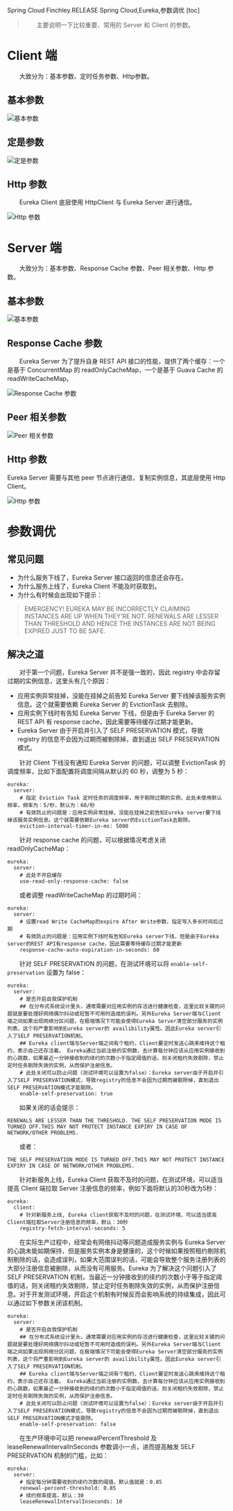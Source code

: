 Spring Cloud Finchley.RELEASE
Spring Cloud,Eureka,参数调优
[toc]

> &emsp;&emsp;主要说明一下比较重要、常用的 Server 和 Client 的参数。

# Client 端

&emsp;&emsp;大致分为：基本参数、定时任务参数、Http参数。

## 基本参数 

![基本参数](http://img.lynchj.com/24f456acb1e44d4f9e333ae390397eef.png)

## 定是参数

![定是参数](http://img.lynchj.com/7e7b974a661f4a69b7d22f1624ae53bf.png)

## Http 参数

&emsp;&emsp;Eureka Client 底层使用 HttpClient 与 Eureka Server 进行通信。

![Http 参数](http://img.lynchj.com/7072f71bc6fc478cb76c943bb84c847d.png)

# Server 端

&emsp;&emsp;大致分为：基本参数、Response Cache 参数、Peer 相关参数、Http 参数。

## 基本参数

![基本参数](http://img.lynchj.com/216f314736a648c68c03a8bff13a77da.png)

## Response Cache 参数

&emsp;&emsp;Eureka Server 为了提升自身 REST API 接口的性能，提供了两个缓存：一个是基于 ConcurrentMap 的 readOnlyCacheMap，一个是基于 Guava Cache 的 readWriteCacheMap。

![Response Cache 参数](http://img.lynchj.com/296079fb9ce44ec9a4b11f11a72b41f2.png)

## Peer 相关参数

![Peer 相关参数](http://img.lynchj.com/11c4b276cd6146a29752e18cabeea61b.png)

## Http 参数

Eureka Server 需要与其他 peer 节点进行通信，复制实例信息，其底层使用 Http Client。

![Http 参数](http://img.lynchj.com/2582ab183f0d45f59eacbac81af049ba.png)

# 参数调优

## 常见问题

* 为什么服务下线了，Eureka Server 接口返回的信息还会存在。
* 为什么服务上线了，Eureka Client 不能及时获取到。
* 为什么有时候会出现如下提示：
> EMERGENCY! EUREKA MAY BE INCORRECTLY CLAIMING INSTANCES ARE UP WHEN THEY'RE NOT. RENEWALS ARE LESSER THAN THRESHOLD AND HENCE THE INSTANCES ARE NOT BEING EXPIRED JUST TO BE SAFE.

## 解决之道

&emsp;&emsp;对于第一个问题，Eureka Server 并不是强一致的，因此 registry 中会存留过期的实例信息，这里头有几个原因：

* 应用实例异常挂掉，没能在挂掉之前告知 Eureka Server 要下线掉该服务实例信息。这个就需要依赖 Eureka Server 的 EvictionTask 去剔除。
* 应用实例下线时有告知 Eureka Server 下线，但是由于 Eureka Server 的 REST API 有 response cache，因此需要等待缓存过期才能更新。
* Eureka Server 由于开启并引入了 SELF PRESERVATION 模式，导致 registry 的信息不会因为过期而被剔除掉，直到退出 SELF PRESERVATION 模式。

&emsp;&emsp;针对 Client 下线没有通知 Eureka Server 的问题，可以调整 EvictionTask 的调度频率，比如下面配置将调度间隔从默认的 60 秒，调整为 5 秒：

```
eureka:
  server:
    # 指定 Eviction Task 定时任务的调度频率，用于剔除过期的实例，此处未使用默认频率，频率为：5/秒，默认为：60/秒
    # 有效防止的问题是：应用实例异常挂掉，没能在挂掉之前告知Eureka server要下线掉该服务实例信息。这个就需要依赖Eureka server的EvictionTask去剔除。
    eviction-interval-timer-in-ms: 5000
```

&emsp;&emsp;针对 response cache 的问题，可以根据情况考虑关闭 readOnlyCacheMap：

```
eureka:
  server:
    # 此处不开启缓存
    use-read-only-response-cache: false
```

&emsp;&emsp;或者调整 readWriteCacheMap 的过期时间：

```
eureka:
  server:
    # 设置read Write CacheMap的expire After Write参数，指定写入多长时间后过期
    # 有效防止的问题是：应用实例下线时有告知Eureka server下线，但是由于Eureka server的REST API有response cache，因此需要等待缓存过期才能更新
    response-cache-auto-expiration-in-seconds: 60
```

&emsp;&emsp;针对 SELF PRESERVATION 的问题，在测试环境可以将 `enable-self-preservation`
设置为 false：

```
eureka:
  server:
    # 是否开启自我保护机制
    ## 在分布式系统设计里头，通常需要对应用实例的存活进行健康检查，这里比较关键的问题就是要处理好网络偶尔抖动或短暂不可用时造成的误判。另外Eureka Server端与Client端之间如果出现网络分区问题，在极端情况下可能会使得Eureka Server清空部分服务的实例列表，这个将严重影响到Eureka server的 availibility属性。因此Eureka server引入了SELF PRESERVATION机制。
    ## Eureka client端与Server端之间有个租约，Client要定时发送心跳来维持这个租约，表示自己还存活着。 Eureka通过当前注册的实例数，去计算每分钟应该从应用实例接收到的心跳数，如果最近一分钟接收到的续约的次数小于指定阈值的话，则关闭租约失效剔除，禁止定时任务剔除失效的实例，从而保护注册信息。
    # 此处关闭可以防止问题（测试环境可以设置为false）：Eureka server由于开启并引入了SELF PRESERVATION模式，导致registry的信息不会因为过期而被剔除掉，直到退出SELF PRESERVATION模式才能剔除。
    enable-self-preservation: true
```

&emsp;&emsp;如果关闭的话会提示：

```
RENEWALS ARE LESSER THAN THE THRESHOLD. THE SELF PRESERVATION MODE IS TURNED OFF.THIS MAY NOT PROTECT INSTANCE EXPIRY IN CASE OF NETWORK/OTHER PROBLEMS.
```

&emsp;&emsp;或者：

```
THE SELF PRESERVATION MODE IS TURNED OFF.THIS MAY NOT PROTECT INSTANCE EXPIRY IN CASE OF NETWORK/OTHER PROBLEMS.
```

&emsp;&emsp;针对新服务上线，Eureka Client 获取不及时的问题，在测试环境，可以适当提高 Client 端拉取 Server 注册信息的频率，例如下面将默认的30秒改为5秒：

```
eureka:
  client:
    # 针对新服务上线, Eureka client获取不及时的问题，在测试环境，可以适当提高Client端拉取Server注册信息的频率，默认：30秒
    registry-fetch-interval-seconds: 5
```

&emsp;&emsp;在实际生产过程中，经常会有网络抖动等问题造成服务实例与 Eureka Server的心跳未能如期保持，但是服务实例本身是健康的，这个时候如果按照租约剔除机制剔除的话，会造成误判，如果大范围误判的话，可能会导致整个服务注册列表的大部分注册信息被删除，从而没有可用服务。Eureka 为了解决这个问题引入了 SELF PRESERVATION 机制，当最近一分钟接收到的续约的次数小于等于指定阈值的话，则关闭租约失效剔除，禁止定时任务剔除失效的实例，从而保护注册信息。对于开发测试环境，开启这个机制有时候反而会影响系统的持续集成，因此可以通过如下参数关闭该机制。

```
eureka:
  server:
    # 是否开启自我保护机制
    ## 在分布式系统设计里头，通常需要对应用实例的存活进行健康检查，这里比较关键的问题就是要处理好网络偶尔抖动或短暂不可用时造成的误判。另外Eureka Server端与Client端之间如果出现网络分区问题，在极端情况下可能会使得Eureka Server清空部分服务的实例列表，这个将严重影响到Eureka server的 availibility属性。因此Eureka server引入了SELF PRESERVATION机制。
    ## Eureka client端与Server端之间有个租约，Client要定时发送心跳来维持这个租约，表示自己还存活着。 Eureka通过当前注册的实例数，去计算每分钟应该从应用实例接收到的心跳数，如果最近一分钟接收到的续约的次数小于指定阈值的话，则关闭租约失效剔除，禁止定时任务剔除失效的实例，从而保护注册信息。
    # 此处关闭可以防止问题（测试环境可以设置为false）：Eureka server由于开启并引入了SELF PRESERVATION模式，导致registry的信息不会因为过期而被剔除掉，直到退出SELF PRESERVATION模式才能剔除。
    enable-self-preservation: false
```

&emsp;&emsp;在生产环境中可以把 renewalPercentThreshold 及 leaseRenewalIntervalInSeconds 参数调小一点，进而提高触发 SELF PRESERVATION 机制的门槛，比如：

```
eureka:
  server:
    # 指定每分钟需要收到的续约次数的阈值，默认值就是：0.85
    renewal-percent-threshold: 0.85
    # 续约频率提高，默认：30
    leaseRenewalIntervalInseconds: 10
```


